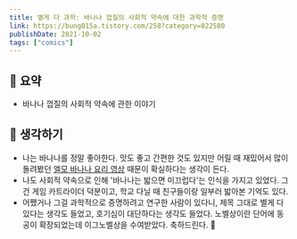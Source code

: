 ```yaml
---
title: 별게 다 과학: 바나나 껍질의 사회적 약속에 대한 과학적 증명 
link: https://bung015a.tistory.com/258?category=822580
publishDate: 2021-10-02
tags: ["comics"]
---
```

## 📝 요약 
- 바나나 껍질의 사회적 약속에 관한 이야기  

## 🤔 생각하기 
- 나는 바나나를 정말 좋아한다. 맛도 좋고 간편한 것도 있지만 어릴 때 재밌어서 많이 돌려봤던 [엘모 바나나 요리 영상](https://youtu.be/kixhBD8qNLg?t=441) 때문이 확실하다는 생각이 든다. 
- 나도 사회적 약속으로 인해 '바나나는 밟으면 미끄럽다'는 인식을 가지고 있었다. 그건 게임 카트라이더 덕분이고, 학교 다닐 때 친구들이랑 일부러 밟아본 기억도 있다.  
- 어쨌거나 그걸 과학적으로 증명하려고 연구한 사람이 있다니, 제목 그대로 별게 다 있다는 생각도 들었고, 호기심이 대단하다는 생각도 들었다. 노벨상이란 단어에 동공이 확장되었는데 이그노벨상을 수여받았다. 축하드린다. 👏